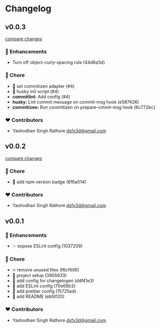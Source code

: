 # Changelog


## v0.0.3

[compare changes](https://undefined/undefined/compare/v0.0.2...v0.0.3)


### 🚀 Enhancements

  - Turn off object-curly-spacing rule (44d6a3d)

### 🏡 Chore

  - 🔧  set commitizen adapter (#4)
  - 🔨  husky init script (#4)
  - **commitlint:** Add config (#4)
  - **husky:** Lint commit message on commit-msg hook (e587426)
  - **commitizen:** Run commitizen on prepare-cmmit-msg hook (6c772bc)

### ❤️  Contributors

- Yashodhan Singh Rathore <dsfx3d@gmail.com>

## v0.0.2

[compare changes](https://undefined/undefined/compare/v0.0.1...v0.0.2)


### 🏡 Chore

  - 📝 add npm version badge (6f6a014)

### ❤️  Contributors

- Yashodhan Singh Rathore <dsfx3d@gmail.com>

## v0.0.1


### 🚀 Enhancements

  - ✨  expose ESLint config (1037209)

### 🏡 Chore

  - 🔥  remove unused files (f6cf606)
  - 🎉 project setup (3905933)
  - 🔧  add config for changelogen (ddf41e3)
  - 🔧  add ESLint config (70e69b3)
  - 🔧  add prettier config (15725ed)
  - 📝 add README (ebfd120)

### ❤️  Contributors

- Yashodhan Singh Rathore <dsfx3d@gmail.com>

